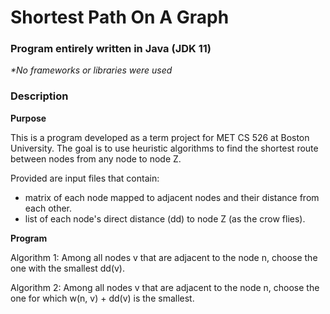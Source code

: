 # Shortest Path On A Graph

### Program entirely written in Java (JDK 11)
_*No frameworks or libraries were used_

### Description

**Purpose**

This is a program developed as a term project for MET CS 526 at Boston University. The goal is to use heuristic algorithms to find the shortest route between nodes from any node to node Z.

Provided are input files that contain:
* matrix of each node mapped to adjacent nodes and their distance from each other.
* list of each node's direct distance (dd) to node Z (as the crow flies).

**Program**

Algorithm 1: Among all nodes v that are adjacent to the node n, choose the one with the smallest dd(v). 

Algorithm 2: Among all nodes v that are adjacent to the node n, choose the one for which w(n, v) + dd(v) is the smallest.
